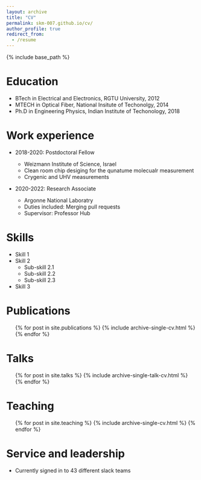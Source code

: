 ```yaml
---
layout: archive
title: "CV"
permalink: skm-007.github.io/cv/
author_profile: true
redirect_from:
  - /resume
---
```


{% include base_path %}

Education
======
* BTech in Electrical and Electronics, RGTU University, 2012
* MTECH in Optical Fiber, National Insitute of Techonolgy, 2014
* Ph.D in Engineering Physics, Indian Institute of Techonology, 2018 

Work experience
======
* 2018-2020: Postdoctoral Fellow 
  * Weizmann Institute of Science, Israel 
  * Clean room chip desiging for the qunatume molecualr measurement 
  * Crygenic and UHV measurements

* 2020-2022: Research Associate
  * Argonne National Laboratry 
  * Duties included: Merging pull requests
  * Supervisor: Professor Hub
  
Skills
======
* Skill 1
* Skill 2
  * Sub-skill 2.1
  * Sub-skill 2.2
  * Sub-skill 2.3
* Skill 3

Publications
======
  <ul>{% for post in site.publications %}
    {% include archive-single-cv.html %}
  {% endfor %}</ul>
  
Talks
======
  <ul>{% for post in site.talks %}
    {% include archive-single-talk-cv.html %}
  {% endfor %}</ul>
  
Teaching
======
  <ul>{% for post in site.teaching %}
    {% include archive-single-cv.html %}
  {% endfor %}</ul>
  
Service and leadership
======
* Currently signed in to 43 different slack teams
